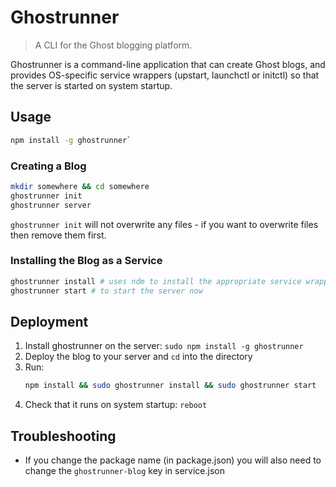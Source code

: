 # Ghostrunner

> A CLI for the Ghost blogging platform.

Ghostrunner is a command-line application that can create Ghost blogs, and provides OS-specific
service wrappers (upstart, launchctl or initctl) so that the server is started on system startup.

## Usage

```sh
npm install -g ghostrunner`
```

### Creating a Blog

```sh
mkdir somewhere && cd somewhere
ghostrunner init
ghostrunner server
```

`ghostrunner init` will not overwrite any files - if you want to overwrite files then remove them first.

### Installing the Blog as a Service

```sh
ghostrunner install # uses ndm to install the appropriate service wrapper for your OS
ghostrunner start # to start the server now
```

## Deployment

1. Install ghostrunner on the server: `sudo npm install -g ghostrunner`
1. Deploy the blog to your server and `cd` into the directory
1. Run:
    ```sh
    npm install && sudo ghostrunner install && sudo ghostrunner start
    ```
1. Check that it runs on system startup: `reboot`

## Troubleshooting

- If you change the package name (in package.json) you will also need to change the `ghostrunner-blog` key in service.json
